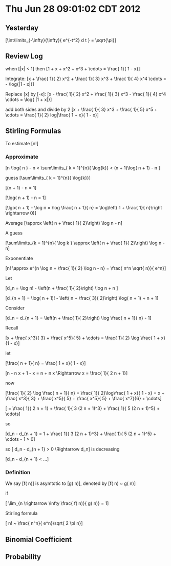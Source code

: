 # Thu Jun 28 09:01:02 CDT 2012

## Yesterday
\[\int\limits_{-\infty}{\infty}{ e^{-t^2} d t } = \sqrt{\pi}\]

## Review Log

when \[|x| < 1\] then \[1 + x + x^2 + x^3 + \cdots = \frac{ 1}{ 1 - x}\]

Integrate: \[x + \frac{ 1}{ 2} x^2 + \frac{ 1}{ 3} x^3 + \frac{ 1}{ 4} x^4 \cdots = - \log{|1 - x|}\]

Replace \[x\] by \[-x\]: \[x - \frac{ 1}{ 2} x^2 + \frac{ 1}{ 3} x^3 - \frac{ 1}{ 4} x^4 \cdots = \log{ |1 + x|}\]

add both sides and divide by 2 \[x + \frac{ 1}{ 3} x^3 + \frac{ 1}{ 5} x^5 + \cdots = \frac{ 1}{ 2} log|\frac{ 1 + x}{ 1 - x}\]



## Stirling Formulas
To estimate \[n!\]

### Approximate 
\[n \log{ n } - n < \sum\limits_{ k = 1}^{n}{ \log{k}} < (n + 1)\log( n + 1) - n \]

guess \[\sum\limits_{ k = 1}^{n}{ \log{k}}\]

\[(n + 1) - n = 1\]

\[\log( n + 1) - n = 1\]

\[\lgo( n + 1) - \log n  = \log \frac{ n + 1}{ n} = \log\left( 1 + \frac{ 1}{ n}\right \rightarrow 0)\]

Average \[\approx \left( n + \frac{ 1}{ 2}\right) \log n - n\]

A guess

\[\sum\limits_{k = 1}^{n}{ \log k } \approx \left( n + \frac{ 1}{ 2}\right) \log n - n\]


Exponentiate

\[n! \approx e^{n \log n + \frac{ 1}{ 2} \log n - n} = \frac{ n^n \sqrt{ n}}{ e^n}\]

Let 

\[d_n = \log n! - \left(n + \frac{ 1}{ 2}\right) \log n + n \]

\[d_{n + 1} = \log( n + 1)! - \left( n + \frac{ 3}{ 2}\right) \log( n + 1) + n + 1\]

Consider

\[d_n = d_{n + 1} = \left(n + \frac{ 1}{ 2}\right) \log \frac{ n + 1}{ n} - 1\]


Recall

\[x + \frac{ x^3}{ 3} + \frac{ x^5}{ 5} + \cdots = \frac{ 1}{ 2} \log \frac{ 1 + x}{1 - x}\]

let

\[\frac{ n + 1}{ n} = \frac{ 1 + x}{ 1 - x}\]

\[n - n x + 1 - x = n + n x \Rightarrow x = \frac{ 1}{ 2 n + 1}\]

now 

\[\frac{ 1}{ 2} \log \frac{ n + 1}{ n} = \frac{ 1}{ 2}\log\frac{ 1 + x}{ 1 - x} = x + \frac{ x^3}{ 3} + \frac{ x^5}{ 5} + \frac{ x^5}{ 5} + \frac{ x^7}{6} + \cdots\]

\[ = \frac{ 1}{ 2 n + 1} + \frac{ 1}{ 3 (2 n + 1)^3} + \frac{ 1}{ 5 (2 n + 1)^5} + \cdots\]

so 

\[d_n - d_{n + 1} = 1 +  \frac{ 1}{ 3 (2 n + 1)^3} + \frac{ 1}{ 5 (2 n + 1)^5} + \cdots - 1 > 0\]

so \[ d_n - d_{n + 1} > 0 \Rightarrow d_n\] is decreasing


\[d_n - d_{n + 1} < ...\]



### Definition

We say \[f( n)\] is asymtotic to \[g( n)\], denoted by \[f( n)  ~ g( n)\]

if 

\[ \lim_{n \rightarrow \infty \frac{ f( n)}{ g( n)} = 1\]

Stirling formula

\[ n! ~ \frac{ n^n}{ e^n}\sqrt{ 2 \pi n}\]

##  Binomial Coefficient


## Probability